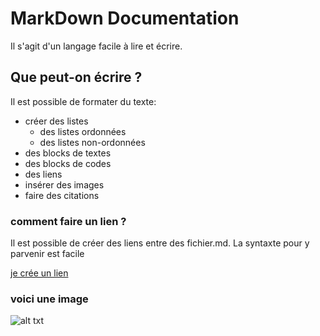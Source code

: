 # MarkDown Documentation

Il s'agit d'un langage facile à lire et écrire. 

## Que peut-on écrire ?

Il est possible de formater du texte: 
- créer des listes
  - des listes ordonnées 
  - des listes non-ordonnées
- des blocks de textes
- des blocks de codes
- des liens
- insérer des images
- faire des citations

### comment faire un lien ? 

Il est possible de créer des liens entre des fichier.md. La syntaxte pour y parvenir est facile 

[je crée un lien](https://github.com/thomasmelchers/exercices-markdown/blob/main/README.md)


### voici une image

![alt txt](https://www.liveabout.com/thmb/QK-KTULV3YD9yAT2cSs-EHznvao=/3864x2577/filters:fill(auto,1)/couple-walk-along-mountain-ridge-825543028-5984a655d088c000114ba03b.jpg)

